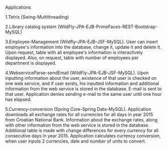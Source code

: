 Applications

1.Tetris (Swing-Multithreading)

2.Library catalog system (WildFly-JPA-EJB-PrimeFaces-REST-Bootstrap-MySQL)

3.Employee-Management (Wildfly-JPA-EJB-JSF-MySQL). User can insert employee's information into the database, change it, update it and 
delete it. Upon request, table with all employee's information is interactively displayed. Also, on request, table with number of employees
per department is displayed.

4.WebserviceParse-sendEmail (WildFly-JPA-EJB-JSF-MySQL). Upon inputting information about the user, existence of that user is checked on one web
service, and if user exists, his inputted information and additional information from the web service is stored in the database. E-mail is
sent to that user. Application denies sending e-mail to the same user until one hour has elapsed.

5.Currency-conversion (Spring Core-Spring Data-MySQL). Application downloads all exchange rates for all currencies for all days in year
2015 from Croatian National Bank. Information about the exchange rates, along with other information from the web service is stored in the 
database. Additional table is made with change differences for every currency for all consecutive days in year 2015. Application calculates
currency conversion, when user inputs 2 currencies, date and number of units to convert.
